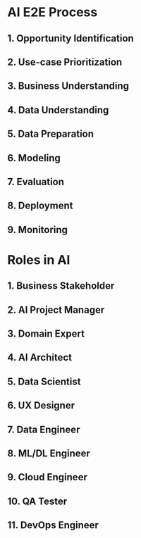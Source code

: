 # AI E2E Process

## 1. Opportunity Identification

## 2. Use-case Prioritization

## 3. Business Understanding

## 4. Data Understanding

## 5. Data Preparation

## 6. Modeling

## 7. Evaluation

## 8. Deployment

## 9. Monitoring

# Roles in AI

## 1. Business Stakeholder

## 2. AI Project Manager

## 3. Domain Expert

## 4. AI Architect

## 5. Data Scientist

## 6. UX Designer

## 7. Data Engineer

## 8. ML/DL Engineer

## 9. Cloud Engineer

## 10. QA Tester

## 11. DevOps Engineer

